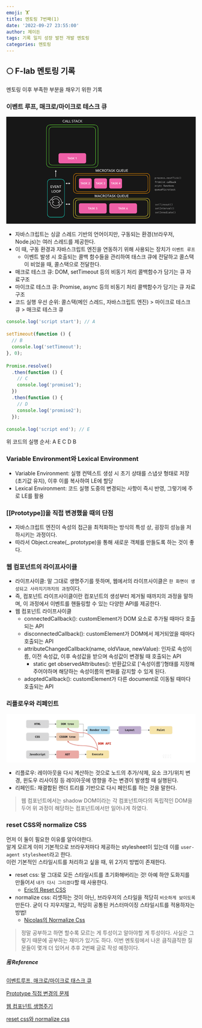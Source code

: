 ```yaml
---
emoji: 🏋️
title: 멘토링 7번째(1)
date: '2022-09-27 23:55:00'
author: 제이든
tags: 기록 일지 성장 발전 개발 멘토링
categories: 멘토링
---
```


## 🌕 F-lab 멘토링 기록

멘토링 이후 부족한 부분을 채우기 위한 기록

### 이벤트 루프, 매크로/마이크로 테스크 큐

![eventLoop-taskQueue](src/eventloop-task-queue.gif)

- 자바스크립트는 싱글 스레드 기반의 언어이지만, 구동되는 환경(브라우저, Node.js)는 여러 스레드를 제공한다.
- 이 때, 구동 환경과 자바스크립트 엔진을 연동하기 위해 사용되는 장치가 `이벤트 루프`
  - 이벤트 발생 시 호출되는 콜백 함수들을 관리하여 태스크 큐에 전달하고 콜스택이 비었을 때, 콜스택으로 전달한다.
- 매크로 테스크 큐: DOM, setTimeout 등의 비동기 처리 콜백함수가 담기는 큐 자료구조
- 마이크로 테스크 큐: Promise, async 등의 비동기 처리 콜백함수가 담기는 큐 자료구조
- 코드 실행 우선 순위: 콜스택(메인 스레드, 자바스크립트 엔진) > 마이크로 테스크 큐 > 매크로 테스크 큐

```js
console.log('script start'); // A

setTimeout(function () {
  // B
  console.log('setTimeout');
}, 0);

Promise.resolve()
  .then(function () {
    // C
    console.log('promise1');
  })
  .then(function () {
    // D
    console.log('promise2');
  });

console.log('script end'); // E
```

위 코드의 실행 순서: A E C D B

### Variable Environment와 Lexical Environment

- Variable Environment: 실행 컨텍스트 생성 시 초기 상태를 스냅샷 형태로 저장(초기값 유지), 이후 이를 복사하여 LE에 할당
- Lexical Environment: 코드 실행 도중의 변경되는 사항이 즉시 반영, 그렇기에 주로 LE를 활용

### [[Prototype]]을 직접 변경했을 때의 단점

- 자바스크립트 엔진이 속성의 접근을 최적화하는 방식의 특성 상, 굉장히 성능을 저하시키는 과정이다.
- 따라서 Object.create(\_.prototype)을 통해 새로운 객체를 만들도록 하는 것이 좋다.

### 웹 컴포넌트의 라이프사이클

- 라이프사이클: 말 그대로 생명주기를 뜻하며, 웹에서의 라이프사이클은 `한 화면이 생성되고 사라지기까지의 과정`이다.
- 즉, 컴포넌트 라이프사이클이란 컴포넌트의 생성부터 제거될 때까지의 과정을 말하며, 이 과정에서 이벤트를 핸들링할 수 있는 다양한 API를 제공한다.
- 웹 컴포넌트 라이프사이클
  - connectedCallback(): customElement가 DOM 요소로 추가될 때마다 호출되는 API
  - disconnectedCallback(): customElement가 DOM에서 제거되었을 때마다 호출되는 API
  - attributeChangedCallback(name, oldVlaue, newValue): 인자로 속성이름, 이전 속성값, 이후 속성값을 받으며 속성값이 변경될 때 호출되는 API
    - static get observedAttributes(): 반환값으로 ['속성이름']형태를 지정해주어야하며 해당하는 속성이름의 변화를 감지할 수 있게 된다.
  - adoptedCallback(): customElement가 다른 document로 이동될 때마다 호출되는 API

### 리플로우와 리페인트

![리플로우와 리페인트](src/reflow-repaint.png)

- 리플로우: 레이아웃을 다시 계산하는 것으로 노드의 추가/삭제, 요소 크기/위치 변경, 윈도우 리사이징 등 레이아웃에 영향을 주는 변경이 발생할 때 실행된다.
- 리페인트: 재결합된 렌더 트리를 기반으로 다시 페인트를 하는 것을 말한다.

> 웹 컴포넌트에서는 shadow DOM이라는 각 컴포넌트마다의 독립적인 DOM을 두어 위 과정이 해당하는 컴포넌트에서만 일어나게 하였다.

### reset CSS와 normalize CSS

먼저 이 둘이 필요한 이유를 알아야한다.<br/>
알게 모르게 이미 기본적으로 브라우저마다 제공하는 stylesheet이 있는데 이를 `user-agent stylesheet`라고 한다.<br/>
이런 기본적인 스타일시트를 처리하고 싶을 때, 위 2가지 방법이 존재한다.

- reset css: 말 그대로 모든 스타일시트를 초기화해버리는 것! 아예 하얀 도화지를 만들어서 `내가 다시 그리겠다`할 때 사용한다.
  - [Eric의 Reset CSS](https://meyerweb.com/eric/tools/css/reset/)
- normalize css: 리셋하는 것이 아닌, 브라우저의 스타일을 적당히 `비슷하게 보이도록` 만든다. 굳이 다 지우지말고, 적당히 공통된 커스터마이징 스타일시트를 적용하자는 방법!
  - [Nicolas의 Normalize Css](https://github.com/necolas/normalize.css)

> 정말 공부하고 하면 할수록 모르는 게 투성이고 알아야할 게 투성이다.
> 사실은 그렇기 때문에 공부하는 재미가 있기도 하다.
> 이번 멘토링에서 나온 큼직큼직한 질문들이 몇개 더 있어서 추후 2번째 글로 작성 예정이다.

##### 🗒️ Reference

[이벤트루프, 매크로/마이크로 태스크 큐](https://velog.io/@yejineee/%EC%9D%B4%EB%B2%A4%ED%8A%B8-%EB%A3%A8%ED%94%84%EC%99%80-%ED%83%9C%EC%8A%A4%ED%81%AC-%ED%81%90-%EB%A7%88%EC%9D%B4%ED%81%AC%EB%A1%9C-%ED%83%9C%EC%8A%A4%ED%81%AC-%EB%A7%A4%ED%81%AC%EB%A1%9C-%ED%83%9C%EC%8A%A4%ED%81%AC-g6f0joxx)

[Prototype 직접 변경의 문제](https://developer.mozilla.org/en-US/docs/Web/JavaScript/Reference/Global_Objects/Object/setPrototypeOf)

[웹 컴포넌트 생명주기](https://developer.mozilla.org/ko/docs/Web/Web_Components/Using_custom_elements#%EC%83%9D%EB%AA%85_%EC%A3%BC%EA%B8%B0_%EC%BD%9C%EB%B0%B1_%EC%82%AC%EC%9A%A9%ED%95%98%EA%B8%B0)

[reset css와 normalize css](https://nykim.work/100)

```toc

```
